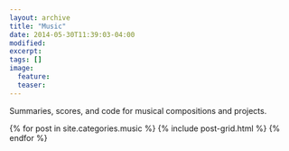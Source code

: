 ```yaml
---
layout: archive
title: "Music"
date: 2014-05-30T11:39:03-04:00
modified:
excerpt: 
tags: []
image:
  feature:
  teaser:
---
```


Summaries, scores, and code for musical compositions and projects.

<div class="tiles">
{% for post in site.categories.music %}
  {% include post-grid.html %}
{% endfor %}
</div><!-- /.tiles -->
